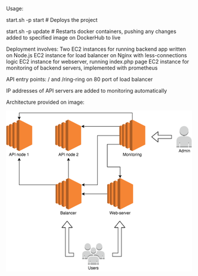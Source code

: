 Usage:

start.sh -p start # Deploys the project

start.sh -p update # Restarts docker containers, pushing any changes added to specified image on DockerHub to live

Deployment involves:
Two EC2 instances for running backend app written on Node.js
EC2 instance for load balancer on Nginx with less-connections logic
EC2 instance for webserver, running index.php page
EC2 instance for monitoring of backend servers, implemented with prometheus

API entry points: / and /ring-ring on 80 port of load balancer

IP addresses of API servers are added to monitoring automatically

Architecture provided on image:

![Arhitecutre image](https://github.com/Crocodility/Devops_task/blob/main/diagram.png)
